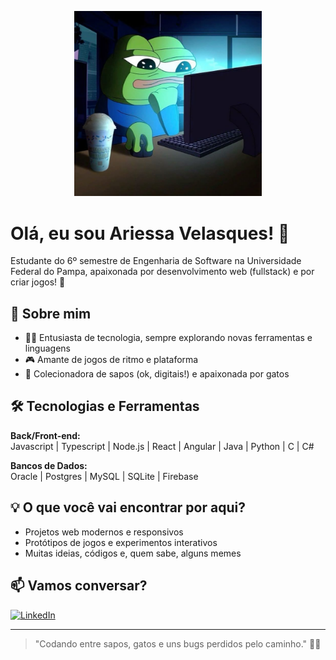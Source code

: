 <!-- Header com imagem do Pep -->
<p align="center">
  <img src="Pep.jpg" alt="Pep no PC" width="300"/>
</p>

# Olá, eu sou Ariessa Velasques! 👋

Estudante do 6º semestre de Engenharia de Software na Universidade Federal do Pampa, apaixonada por desenvolvimento web (fullstack) e por criar jogos! 🚀

## 🚦 Sobre mim

- 👩‍💻 Entusiasta de tecnologia, sempre explorando novas ferramentas e linguagens
- 🎮 Amante de jogos de ritmo e plataforma
- 🐸 Colecionadora de sapos (ok, digitais!) e apaixonada por gatos

## 🛠️ Tecnologias e Ferramentas

**Back/Front-end:**  
Javascript | Typescript | Node.js | React | Angular | Java | Python | C | C#

**Bancos de Dados:**  
Oracle | Postgres | MySQL | SQLite | Firebase

## 💡 O que você vai encontrar por aqui?

- Projetos web modernos e responsivos
- Protótipos de jogos e experimentos interativos
- Muitas ideias, códigos e, quem sabe, alguns memes

## 📫 Vamos conversar?

[![LinkedIn](https://img.shields.io/badge/LinkedIn-blue?logo=linkedin&style=for-the-badge)](https://www.linkedin.com/in/ariessa-velasques/)

---

> "Codando entre sapos, gatos e uns bugs perdidos pelo caminho." 🐸🐱
